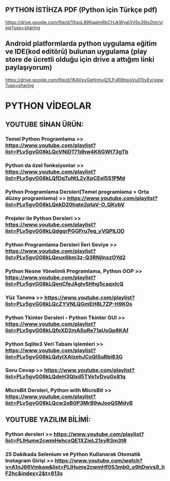
## PYTHON İSTİHZA PDF (Python için Türkçe pdf)
https://drive.google.com/file/d/1XgoL89Kqalm6bCHJkWyaI3V6o39is2tm/view?usp=sharing

## Android platformlarda python uygulama eğitim ve IDE(kod editörü) bulunan uygulama (play store de ücretli olduğu için drive a attığım linki paylaşıyorum)
https://drive.google.com/file/d/1KAVxvGeHnhyiQ1LFvRWtgjoVu01ilvEx/view?usp=sharing


# PYTHON VİDEOLAR

## YOUTUBE SİNAN ÜRÜN:

### Temel Python Programlama >> https://www.youtube.com/playlist?list=PLv5gvG08kLQcVNjDT71dhw4K6GWt73gTb

### Python da özel fonksiyonlar >> https://www.youtube.com/playlist?list=PLv5gvG08kLQfDqTuNtL2vXpCEel5S1PMd

### Python Programlama Dersleri(Temel programlama + Orta düzey programlama) >> https://www.youtube.com/playlist?list=PLv5gvG08kLQekD20hqte2ptaV-O_QKybV

### Projeler ile Python Dersleri >> https://www.youtube.com/playlist?list=PLv5gvG08kLQdgqrPGGFru7eq_yVQPlLOD

### Python Programlama Dersleri İleri Seviye >> https://www.youtube.com/playlist?list=PLv5gvG08kLQeux6bm3z-Q3RNjInszOYd2

### Python Nesne Yönelimli Programlama, Python OOP >> https://www.youtube.com/playlist?list=PLv5gvG08kLQenCfeJAglvSHhg5caqxlcQ

### Yüz Tanıma >> https://www.youtube.com/playlist?list=PLv5gvG08kLQcZYVNLQGmEH8L7ZP-H9K0s

### Python Tkinter Dersleri - Python Tkinter GUI >> https://www.youtube.com/playlist?list=PLv5gvG08kLQfoXD2mASuRe71aUsQp8KAf

### Python Sqlite3 Veri Tabanı işlemleri >> https://www.youtube.com/playlist?list=PLv5gvG08kLQdyIXAlzehJCsQISuRbi83G

### Soru Cevap >> https://www.youtube.com/playlist?list=PLv5gvG08kLQdeH3QIxd5TVo1vDvuGs81q

### MicroBit Dersleri, Python with MicroBit >> https://www.youtube.com/playlist?list=PLv5gvG08kLQcw2oB0P3MrB9wJooQSMdvB

## YOUTUBE YAZILIM BİLİMİ:

### Python dersleri >> https://www.youtube.com/playlist?list=PLIHume2cwmHehcxQE1XZieL21syR3m3tR

### 25 Dakikada Selenium ve Python Kullanarak Otomatik Instagram Girişi >> https://www.youtube.com/watch?v=A1nJ66Vmkaw&list=PLIHume2cwmHf0S3mb0_o9hDwvs9_hF2hc&index=2&t=613s
